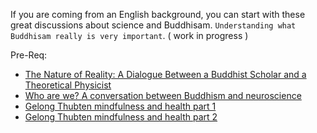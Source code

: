 


If you are coming from an English background,
you can start with these great discussions about science and Buddhisam. `Understanding what  Buddhisam really is very important`. ( work in progress )

Pre-Req:

- [The Nature of Reality: A Dialogue Between a Buddhist Scholar and a Theoretical Physicist](https://www.youtube.com/watch?v=pLbSlC0Pucw)
- [Who are we? A conversation between Buddhism and neuroscience](https://www.youtube.com/watch?v=slPnLS8gefw)
- [Gelong Thubten mindfulness and health part 1](https://www.youtube.com/watch?v=96DZYPRe1eY)
- [Gelong Thubten mindfulness and health part 2](https://youtu.be/m5JHGcX6kmg)